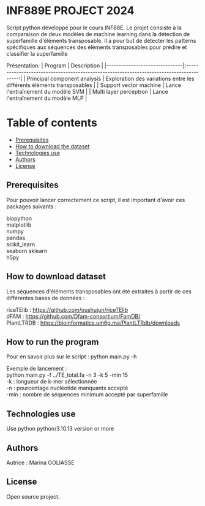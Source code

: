 # INF889E PROJECT 2024

Script python développé pour le cours INF88E.
Le projet consiste à la comparaison de deux modèles de machine learning dans la détection de superfamille d'éléments transposable. Il a pour but de détecter les patterns spécifiques aux séquences des éléments transposables pour prédire et classifier la superfamille


Présentation:
| Program                       |                                       Description                                        |
|-------------------------------|:----------------------------------------------------------------------------------------:|
| Principal component analysis  |            Exploration des variations entre les différents éléments transposables        |
| Support vector machine        |                         Lance l'entraînement du modèle SVM                               |
| Multi layer perceptron        |                         Lance l'entraînement du modèle MLP                               |
 

# Table of contents
* [Prerequisites](#Prerequisites)
* [How to download the dataset](#How-to-download-the-dataset)
* [Technologies use](#Technologies-use)
* [Authors](#Authors)
* [License](#License)

## Prerequisites <a name="Prerequisites"></a>

Pour pouvoir lancer correctement ce script, il est important d'avoir ces packages suivants : 

biopython                    
matplotlib                   
numpy                        
pandas                      
scikit_learn                 
seaborn
sklearn  
h5py

## How to download dataset <a name="How-to-download-the-dataset"></a>

Les séquences d'éléments transposables ont été extraites à partir de ces différentes bases de données :  

riceTElib : https://github.com/oushujun/riceTElib  
dFAM : https://github.com/Dfam-consortium/FamDB/  
PlantLTRDB : https://bioinformatics.um6p.ma/PlantLTRdb/downloads


## How to run the program <a name="How-to-run-the-program"></a>
Pour en savoir plus sur le script :
python main.py -h  

Exemple de lancement :  
python  main.py -f ../TE_total.fa -n 3 -k 5 -min 15  
-k : longueur de k-mer sélectionnée  
-n : pourcentage nucléotide manquants accepté  
-min : nombre de séquences minimum accepté par superfamille  

## Technologies use <a name="Technologies-use"></a>
Use python python/3.10.13 version or more

## Authors <a name="Authors"></a>
Autrice : Marina GOLIASSE 

## License <a name="License"></a>
Open source project.
